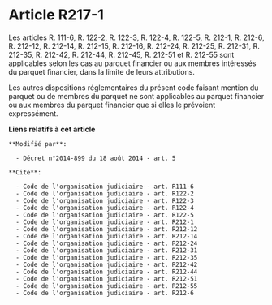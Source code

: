 # Article R217-1

Les articles R. 111-6, R. 122-2, R. 122-3, R. 122-4, R. 122-5, R. 212-1, R. 212-6, R. 212-12, R. 212-14, R. 212-15, R.
212-16, R. 212-24, R. 212-25, R. 212-31, 
R. 212-35, R. 212-42, R. 212-44, R. 212-45, R. 212-51 et R. 212-55 sont applicables selon les cas au parquet financier ou aux
membres intéressés du parquet financier, dans la limite de leurs attributions. 

Les autres dispositions réglementaires du présent code faisant mention du parquet ou de membres du parquet ne sont
applicables au parquet financier ou aux membres du parquet financier que si elles le prévoient expressément.

**Liens relatifs à cet article**

	**Modifié par**:

	  - Décret n°2014-899 du 18 août 2014 - art. 5

	**Cite**:

	  - Code de l'organisation judiciaire - art. R111-6
	  - Code de l'organisation judiciaire - art. R122-2
	  - Code de l'organisation judiciaire - art. R122-3
	  - Code de l'organisation judiciaire - art. R122-4
	  - Code de l'organisation judiciaire - art. R122-5
	  - Code de l'organisation judiciaire - art. R212-1
	  - Code de l'organisation judiciaire - art. R212-12
	  - Code de l'organisation judiciaire - art. R212-14
	  - Code de l'organisation judiciaire - art. R212-24
	  - Code de l'organisation judiciaire - art. R212-31
	  - Code de l'organisation judiciaire - art. R212-35
	  - Code de l'organisation judiciaire - art. R212-42
	  - Code de l'organisation judiciaire - art. R212-44
	  - Code de l'organisation judiciaire - art. R212-51
	  - Code de l'organisation judiciaire - art. R212-55
	  - Code de l'organisation judiciaire - art. R212-6
